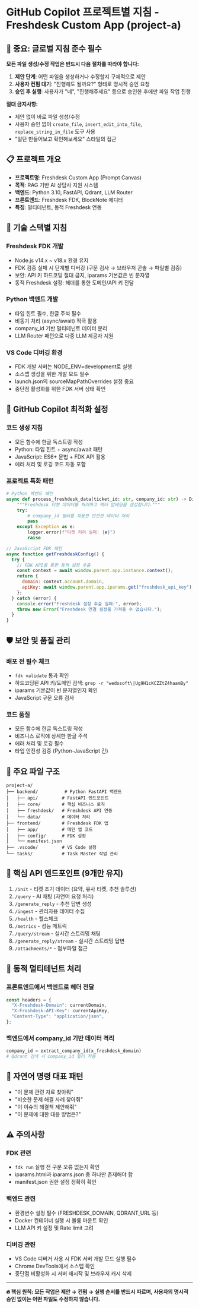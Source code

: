# GitHub Copilot 프로젝트별 지침 - Freshdesk Custom App (project-a)

## 🚨 중요: 글로벌 지침 준수 필수

**모든 파일 생성/수정 작업은 반드시 다음 절차를 따라야 합니다:**

1. **제안 단계**: 어떤 파일을 생성하거나 수정할지 구체적으로 제안
2. **사용자 컨펌 대기**: "진행해도 될까요?" 형태로 명시적 승인 요청
3. **승인 후 실행**: 사용자가 "네", "진행해주세요" 등으로 승인한 후에만 파일 작업 진행

**절대 금지사항:**

- 제안 없이 바로 파일 생성/수정
- 사용자 승인 없이 `create_file`, `insert_edit_into_file`, `replace_string_in_file` 도구 사용
- "일단 만들어보고 확인해보세요" 스타일의 접근

## 📋 프로젝트 개요

- **프로젝트명**: Freshdesk Custom App (Prompt Canvas)
- **목적**: RAG 기반 AI 상담사 지원 시스템
- **백엔드**: Python 3.10, FastAPI, Qdrant, LLM Router
- **프론트엔드**: Freshdesk FDK, BlockNote 에디터
- **특징**: 멀티테넌트, 동적 Freshdesk 연동

## 🔧 기술 스택별 지침

### Freshdesk FDK 개발

- Node.js v14.x ~ v18.x 환경 유지
- FDK 검증 실패 시 단계별 디버깅 (구문 검사 → 브라우저 콘솔 → 파일별 검증)
- 보안: API 키 하드코딩 절대 금지, iparams 기본값은 빈 문자열
- 동적 Freshdesk 설정: 헤더를 통한 도메인/API 키 전달

### Python 백엔드 개발

- 타입 힌트 필수, 한글 주석 필수
- 비동기 처리 (async/await) 적극 활용
- company_id 기반 멀티테넌트 데이터 분리
- LLM Router 패턴으로 다중 LLM 제공자 지원

### VS Code 디버깅 환경

- FDK 개발 서버는 NODE_ENV=development로 실행
- 소스맵 생성을 위한 개발 모드 필수
- launch.json의 sourceMapPathOverrides 설정 중요
- 중단점 활성화를 위한 FDK 서버 상태 확인

## 🚀 GitHub Copilot 최적화 설정

### 코드 생성 지침

- 모든 함수에 한글 독스트링 작성
- Python: 타입 힌트 + async/await 패턴
- JavaScript: ES6+ 문법 + FDK API 활용
- 에러 처리 및 로깅 코드 자동 포함

### 프로젝트 특화 패턴

```python
# Python 백엔드 패턴
async def process_freshdesk_data(ticket_id: str, company_id: str) -> Dict[str, Any]:
    """Freshdesk 티켓 데이터를 처리하고 벡터 임베딩을 생성합니다."""
    try:
        # company_id 필터를 적용한 안전한 데이터 처리
        pass
    except Exception as e:
        logger.error(f"티켓 처리 실패: {e}")
        raise
```

```javascript
// JavaScript FDK 패턴
async function getFreshdeskConfig() {
  try {
    // FDK API를 통한 동적 설정 추출
    const context = await window.parent.app.instance.context();
    return {
      domain: context.account.domain,
      apiKey: await window.parent.app.iparams.get("freshdesk_api_key"),
    };
  } catch (error) {
    console.error("Freshdesk 설정 추출 실패:", error);
    throw new Error("Freshdesk 연결 설정을 가져올 수 없습니다.");
  }
}
```

## 🛡️ 보안 및 품질 관리

### 배포 전 필수 체크

- `fdk validate` 통과 확인
- 하드코딩된 API 키/도메인 검색: `grep -r "wedosoft\|Ug9H1cKCZZtZ4haamBy"`
- iparams 기본값이 빈 문자열인지 확인
- JavaScript 구문 오류 검사

### 코드 품질

- 모든 함수에 한글 독스트링 작성
- 비즈니스 로직에 상세한 한글 주석
- 에러 처리 및 로깅 필수
- 타입 안전성 검증 (Python-JavaScript 간)

## 📁 주요 파일 구조

```
project-a/
├── backend/          # Python FastAPI 백엔드
│   ├── api/         # FastAPI 엔드포인트
│   ├── core/        # 핵심 비즈니스 로직
│   ├── freshdesk/   # Freshdesk API 연동
│   └── data/        # 데이터 처리
├── frontend/        # Freshdesk FDK 앱
│   ├── app/         # 메인 앱 코드
│   ├── config/      # FDK 설정
│   └── manifest.json
├── .vscode/         # VS Code 설정
└── tasks/           # Task Master 작업 관리
```

## 🎯 핵심 API 엔드포인트 (9개만 유지)

1. `/init` - 티켓 초기 데이터 (요약, 유사 티켓, 추천 솔루션)
2. `/query` - AI 채팅 (자연어 요청 처리)
3. `/generate_reply` - 추천 답변 생성
4. `/ingest` - 관리자용 데이터 수집
5. `/health` - 헬스체크
6. `/metrics` - 성능 메트릭
7. `/query/stream` - 실시간 스트리밍 채팅
8. `/generate_reply/stream` - 실시간 스트리밍 답변
9. `/attachments/*` - 첨부파일 접근

## 🔄 동적 멀티테넌트 처리

### 프론트엔드에서 백엔드로 헤더 전달

```javascript
const headers = {
  "X-Freshdesk-Domain": currentDomain,
  "X-Freshdesk-API-Key": currentApiKey,
  "Content-Type": "application/json",
};
```

### 백엔드에서 company_id 기반 데이터 격리

```python
company_id = extract_company_id(x_freshdesk_domain)
# Qdrant 검색 시 company_id 필터 적용
```

## 📝 자연어 명령 대표 패턴

- "이 문제 관련 자료 찾아줘"
- "비슷한 문제 해결 사례 찾아줘"
- "이 이슈의 해결책 제안해줘"
- "이 문제에 대한 대응 방법은?"

## ⚠️ 주의사항

### FDK 관련

- `fdk run` 실행 전 구문 오류 없는지 확인
- iparams.html과 iparams.json 중 하나만 존재해야 함
- manifest.json 권한 설정 정확히 확인

### 백엔드 관련

- 환경변수 설정 필수 (FRESHDESK_DOMAIN, QDRANT_URL 등)
- Docker 컨테이너 실행 시 볼륨 마운트 확인
- LLM API 키 설정 및 Rate limit 고려

### 디버깅 관련

- VS Code 디버거 사용 시 FDK 서버 개발 모드 실행 필수
- Chrome DevTools에서 소스맵 확인
- 중단점 비활성화 시 서버 재시작 및 브라우저 캐시 삭제

---

**🔥 핵심 원칙: 모든 작업은 제안 → 컨펌 → 실행 순서를 반드시 따르며, 사용자의 명시적 승인 없이는 어떤 파일도 수정하지 않습니다.**
